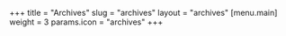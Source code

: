 +++
title = "Archives"
slug = "archives"
layout = "archives"
[menu.main]
weight = 3
params.icon = "archives"
+++